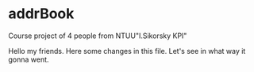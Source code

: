 # addrBook
Course project of 4 people from NTUU"I.Sikorsky KPI"

Hello my friends. Here some changes in this file. Let's see in what way it gonna went. 
